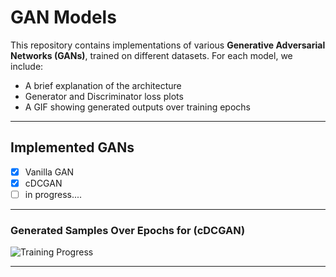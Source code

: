 # GAN Models

This repository contains implementations of various **Generative Adversarial Networks (GANs)**, trained on different datasets. For each model, we include:

- A brief explanation of the architecture
- Generator and Discriminator loss plots
- A GIF showing generated outputs over training epochs

---

## Implemented GANs

- [x] Vanilla GAN
- [x] cDCGAN
- [ ] in progress....  

---

### Generated Samples Over Epochs for (cDCGAN)

![Training Progress](./cGAN/dcgan_progress.gif)

---
